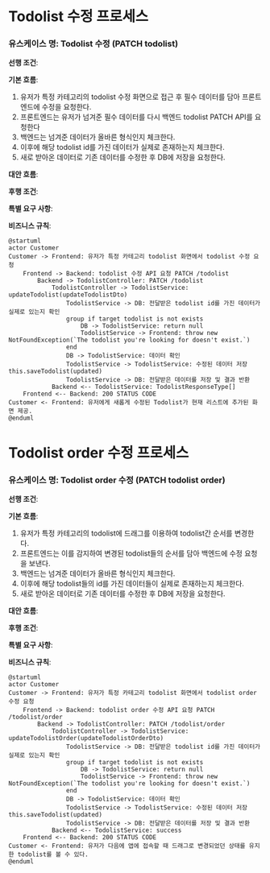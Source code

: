 # Todolist 수정 프로세스

### 유스케이스 명: Todolist 수정 (PATCH todolist)

**선행 조건**:

**기본 흐름**:

1. 유저가 특정 카테고리의 todolist 수정 화면으로 접근 후 필수 데이터를 담아 프론트엔드에 수정을 요청한다.
2. 프론트엔드는 유저가 넘겨준 필수 데이터를 다시 백엔드 todolist PATCH API를 요청한다
3. 백엔드는 넘겨준 데이터가 올바른 형식인지 체크한다.
4. 이후에 해당 todolist id를 가진 데이터가 실제로 존재하는지 체크한다.
5. 새로 받아온 데이터로 기존 데이터를 수정한 후 DB에 저장을 요청한다.

**대안 흐름**:

**후행 조건**:

**특별 요구 사항**:

**비즈니스 규칙**:

```plantuml
@startuml
actor Customer
Customer -> Frontend: 유저가 특정 카테고리 todolist 화면에서 todolist 수정 요청
    Frontend -> Backend: todolist 수정 API 요청 PATCH /todolist
        Backend -> TodolistController: PATCH /todolist
            TodolistController -> TodolistService: updateTodolist(updateTodolistDto)
                TodolistService -> DB: 전달받은 todolist id를 가진 데이터가 실제로 있는지 확인
                group if target todolist is not exists
                    DB -> TodolistService: return null
                    TodolistService -> Frontend: throw new NotFoundException(`The todolist you're looking for doesn't exist.`)
                end
                DB -> TodolistService: 데이터 확인
                TodolistService -> TodolistService: 수정된 데이터 저장 this.saveTodolist(updated)
                TodolistService -> DB: 전달받은 데이터를 저장 및 결과 반환
            Backend <-- TodolistService: TodolistResponseType[]
    Frontend <-- Backend: 200 STATUS CODE
Customer <- Frontend: 유저에게 새롭게 수정된 Todolist가 현재 리스트에 추가된 화면 제공.
@enduml
```

# Todolist order 수정 프로세스

### 유스케이스 명: Todolist order 수정 (PATCH todolist order)

**선행 조건**:

**기본 흐름**:

1. 유저가 특정 카테고리의 todolist에 드래그를 이용하여 todolist간 순서를 변경한다.
2. 프론트엔드는 이를 감지하여 변경된 todolist들의 순서를 담아 백엔드에 수정 요청을 보낸다.
3. 백엔드는 넘겨준 데이터가 올바른 형식인지 체크한다.
4. 이후에 해당 todolist들의 id를 가진 데이터들이 실제로 존재하는지 체크한다.
5. 새로 받아온 데이터로 기존 데이터를 수정한 후 DB에 저장을 요청한다.

**대안 흐름**:

**후행 조건**:

**특별 요구 사항**:

**비즈니스 규칙**:

```plantuml
@startuml
actor Customer
Customer -> Frontend: 유저가 특정 카테고리 todolist 화면에서 todolist order 수정 요청
    Frontend -> Backend: todolist order 수정 API 요청 PATCH /todolist/order
        Backend -> TodolistController: PATCH /todolist/order
            TodolistController -> TodolistService: updateTodolistOrder(updateTodolistOrderDto)
                TodolistService -> DB: 전달받은 todolist id를 가진 데이터가 실제로 있는지 확인
                group if target todolist is not exists
                    DB -> TodolistService: return null
                    TodolistService -> Frontend: throw new NotFoundException(`The todolist you're looking for doesn't exist.`)
                end
                DB -> TodolistService: 데이터 확인
                TodolistService -> TodolistService: 수정된 데이터 저장 this.saveTodolist(updated)
                TodolistService -> DB: 전달받은 데이터를 저장 및 결과 반환
            Backend <-- TodolistService: success
    Frontend <-- Backend: 200 STATUS CODE
Customer <- Frontend: 유저가 다음에 앱에 접속할 때 드래그로 변경되었던 상태를 유지한 todolist를 볼 수 있다.
@enduml
```
